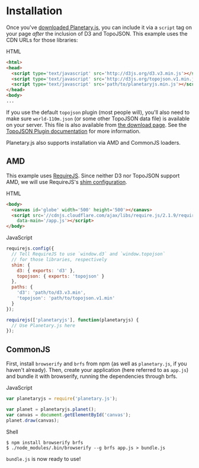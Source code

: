 Installation
============

Once you've [downloaded Planetary.js](/download/), you can include it via a `script` tag on your page *after* the inclusion of D3 and TopoJSON. This example uses the CDN URLs for those libraries:

<div class='ui raised segment'>
<div class='ui blue ribbon label'>HTML</div>

```html
<html>
<head>
  <script type='text/javascript' src='http://d3js.org/d3.v3.min.js'></script>
  <script type='text/javascript' src='http://d3js.org/topojson.v1.min.js'></script>
  <script type='text/javascript' src='path/to/planetaryjs.min.js'></script>
</head>
<body>
...
```
</div>

If you use the default `topojson` plugin (most people will), you'll also need to make sure `world-110m.json` (or some other TopoJSON data file) is available on your server. This file is also available from [the download page](/download/). See the [TopoJSON Plugin documentation](/documentation/builtin_topojson.html) for more information.

Planetary.js also supports installation via AMD and CommonJS loaders.

AMD
---

This example uses [RequireJS](http://requirejs.org/). Since neither D3 nor TopoJSON support AMD, we will use RequireJS's [shim configuration](http://requirejs.org/docs/api.html#config-shim).

<div class='ui raised segment'>
<div class='ui blue ribbon label'>HTML</div>

```html
<body>
  <canvas id='globe' width='500' height='500'></canavs>
  <script src='//cdnjs.cloudflare.com/ajax/libs/require.js/2.1.9/require.min.js'
    data-main='/app.js'></script>
</body>
```

<div class='ui red ribbon label'>JavaScript</div>

```javascript
requirejs.config({
  // Tell RequireJS to use `window.d3` and `window.topojson`
  // for those libraries, respectively
  shim: {
    d3: { exports: 'd3' },
    topojson: { exports: 'topojson' }
  },
  paths: {
    'd3': 'path/to/d3.v3.min',
    'topojson': 'path/to/topojson.v1.min'
  }
});

requirejs(['planetaryjs'], function(planetaryjs) {
  // Use Planetary.js here
});

```
</div>

CommonJS
--------

First, install `browserify` and `brfs` from npm (as well as `planetary.js`, if you haven't already). Then, create your application (here referred to as `app.js`) and bundle it with browserify, running the dependencies through brfs.

<div class='ui raised segment'>
<div class='ui red ribbon label'>JavaScript</div>

```javascript
var planetaryjs = require('planetary.js');

var planet = planetaryjs.planet();
var canvas = document.getElementById('canvas');
planet.draw(canvas);
```

<div class='ui purple ribbon label'>Shell</div>

```shell
$ npm install browserify brfs
$ ./node_modules/.bin/browserify --g brfs app.js > bundle.js
```
</div>

`bundle.js` is now ready to use!
